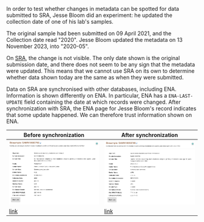 In order to test whether changes in metadata can be spotted for data submitted to SRA, Jesse Bloom did an experiment: he updated the collection date of one of his lab's samples. 

The original sample had been submitted on 09 April 2021, and the Collection date read "2020". Jesse Bloom updated the metadata on 13 November 2023, into "2020-05". 

On [SRA](https://www.ncbi.nlm.nih.gov/biosample/?term=SAMN18683769), the change is not visible. The only date shown is the original submission date, and there does not seem to be any sign that the metadata were updated. This means that we cannot use SRA on its own to determine whether data shown today are the same as when they were submitted.  

Data on SRA are synchronised with other databases, including ENA. Information is shown differently on ENA. In particular, ENA has a `ENA-LAST-UPDATE` field containing the date at which records were changed. After synchronization with SRA, the ENA page for Jesse Bloom's record indicates that some update happened. We can therefore trust information shown on ENA.  

| Before synchronization | After synchronization |  
|---|---|
|![screenshot before](../img/ENA_JB_before.png) | ![screenshot after](../img/ENA_JB_after.png) | 
|[link](https://web.archive.org/web/20231114214857/https://www.ebi.ac.uk/ena/browser/view/SAMN18683769) | [link](https://www.ebi.ac.uk/ena/browser/view/SAMN18683769) |




